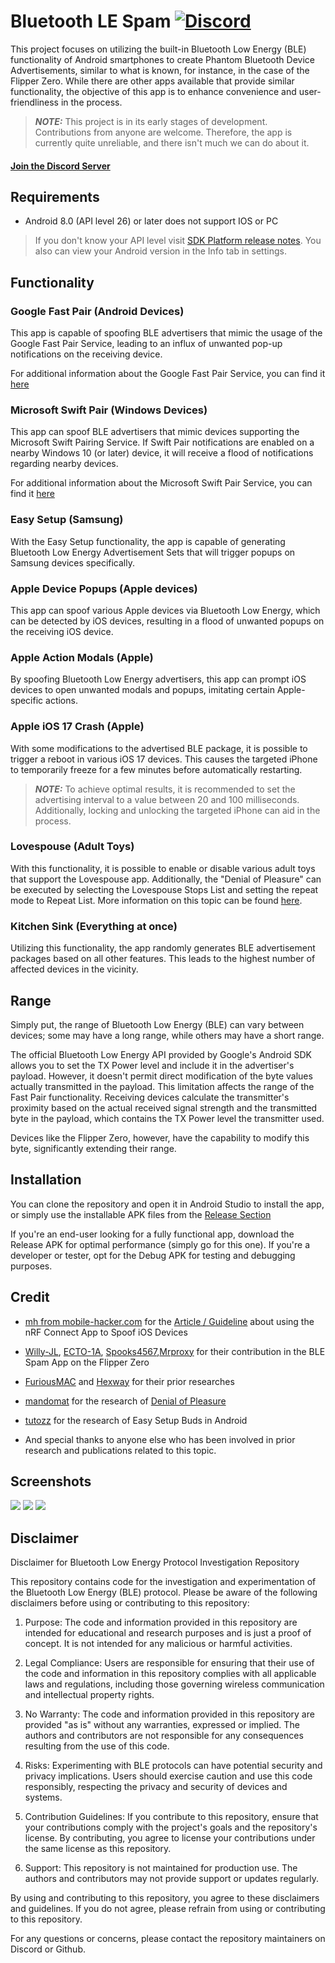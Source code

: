 # Bluetooth LE Spam <a href="https://discord.gg/x4e4Gma585">![Discord](https://img.shields.io/discord/1170266776731406386?label=Discord&link=https://discord.gg/x4e4Gma585)</a>

This project focuses on utilizing the built-in Bluetooth Low Energy (BLE) functionality of Android smartphones to create Phantom Bluetooth Device Advertisements, similar to what is known, for instance, in the case of the Flipper Zero. While there are other apps available that provide similar functionality, the objective of this app is to enhance convenience and user-friendliness in the process.

> **_NOTE:_**  This project is in its early stages of development. Contributions from anyone are welcome. Therefore, the app is currently quite unreliable, and there isn't much we can do about it.

<h4><a href="https://discord.gg/x4e4Gma585">Join the Discord Server</a></h4>

## Requirements
- Android 8.0 (API level 26) or later does not support IOS or PC
> If you don't know your API level visit [SDK Platform release notes](https://developer.android.com/tools/releases/platforms). You also can view your Android version in the Info tab in settings.

## Functionality
### Google Fast Pair (Android Devices)
This app is capable of spoofing BLE advertisers that mimic the usage of the Google Fast Pair Service, leading to an influx of unwanted pop-up notifications on the receiving device.

For additional information about the Google Fast Pair Service, you can find it [here](https://developers.google.com/nearby/fast-pair/landing-page)

### Microsoft Swift Pair (Windows Devices)
This app can spoof BLE advertisers that mimic devices supporting the Microsoft Swift Pairing Service. If Swift Pair notifications are enabled on a nearby Windows 10 (or later) device, it will receive a flood of notifications regarding nearby devices.

For additional information about the Microsoft Swift Pair Service, you can find it [here](https://learn.microsoft.com/en-us/windows-hardware/design/component-guidelines/bluetooth-swift-pair)

### Easy Setup (Samsung)
With the Easy Setup functionality, the app is capable of generating Bluetooth Low Energy Advertisement Sets that will trigger popups on Samsung devices specifically.

### Apple Device Popups (Apple devices)
This app can spoof various Apple devices via Bluetooth Low Energy, which can be detected by iOS devices, resulting in a flood of unwanted popups on the receiving iOS device.

### Apple Action Modals (Apple)
By spoofing Bluetooth Low Energy advertisers, this app can prompt iOS devices to open unwanted modals and popups, imitating certain Apple-specific actions.

### Apple iOS 17 Crash (Apple)
With some modifications to the advertised BLE package, it is possible to trigger a reboot in various iOS 17 devices. This causes the targeted iPhone to temporarily freeze for a few minutes before automatically restarting.

> **_NOTE:_** To achieve optimal results, it is recommended to set the advertising interval to a value between 20 and 100 milliseconds. Additionally, locking and unlocking the targeted iPhone can aid in the process.

### Lovespouse (Adult Toys)
With this functionality, it is possible to enable or disable various adult toys that support the Lovespouse app. Additionally, the "Denial of Pleasure" can be executed by selecting the Lovespouse Stops List and setting the repeat mode to Repeat List. More information on this topic can be found [here](https://mandomat.github.io/2023-11-13-denial-of-pleasure/).

### Kitchen Sink (Everything at once)
Utilizing this functionality, the app randomly generates BLE advertisement packages based on all other features. This leads to the highest number of affected devices in the vicinity.

## Range
Simply put, the range of Bluetooth Low Energy (BLE) can vary between devices; some may have a long range, while others may have a short range.

The official Bluetooth Low Energy API provided by Google's Android SDK allows you to set the TX Power level and include it in the advertiser's payload. However, it doesn't permit direct modification of the byte values actually transmitted in the payload. This limitation affects the range of the Fast Pair functionality. Receiving devices calculate the transmitter's proximity based on the actual received signal strength and the transmitted byte in the payload, which contains the TX Power level the transmitter used.

Devices like the Flipper Zero, however, have the capability to modify this byte, significantly extending their range.

## Installation
You can clone the repository and open it in Android Studio to install the app, or simply use the installable APK files from the [Release Section](https://github.com/simondankelmann/Bluetooth-LE-Spam/releases)

If you're an end-user looking for a fully functional app, download the Release APK for optimal performance (simply go for this one). If you're a developer or tester, opt for the Debug APK for testing and debugging purposes.

## Credit
- [mh from mobile-hacker.com](https://www.mobile-hacker.com/author/boni11/) for the [Article / Guideline](https://www.mobile-hacker.com/2023/09/07/spoof-ios-devices-with-bluetooth-pairing-messages-using-android/) about using the nRF Connect App to Spoof iOS Devices

- [Willy-JL](https://github.com/Willy-JL), [ECTO-1A](https://github.com/ECTO-1A), [Spooks4567](https://github.com/Spooks4576),[Mrproxy](https://github.com/Mr-Proxy-source) for their contribution in the BLE Spam App on the Flipper Zero

- [FuriousMAC](https://github.com/furiousMAC) and [Hexway](https://github.com/hexway) for their prior researches

- [mandomat](https://mandomat.github.io/aboutme/) for the research of [Denial of Pleasure](https://mandomat.github.io/2023-11-13-denial-of-pleasure/)

- [tutozz](https://github.com/tutozz) for the research of Easy Setup Buds in Android

- And special thanks to anyone else who has been involved in prior research and publications related to this topic.

## Screenshots
![](./Assets/Screenshots/1.0.5/start.jpeg)
![](./Assets/Screenshots/1.0.5/advertise.jpeg)
![](./Assets/Screenshots/1.0.5/settings.jpeg)

## Disclaimer
Disclaimer for Bluetooth Low Energy Protocol Investigation Repository

This repository contains code for the investigation and experimentation of the Bluetooth Low Energy (BLE) protocol. Please be aware of the following disclaimers before using or contributing to this repository:

1. Purpose: The code and information provided in this repository are intended for educational and research purposes and is just a proof of concept. It is not intended for any malicious or harmful activities.

2. Legal Compliance: Users are responsible for ensuring that their use of the code and information in this repository complies with all applicable laws and regulations, including those governing wireless communication and intellectual property rights.

3. No Warranty: The code and information provided in this repository are provided "as is" without any warranties, expressed or implied. The authors and contributors are not responsible for any consequences resulting from the use of this code.

4. Risks: Experimenting with BLE protocols can have potential security and privacy implications. Users should exercise caution and use this code responsibly, respecting the privacy and security of devices and systems.

5. Contribution Guidelines: If you contribute to this repository, ensure that your contributions comply with the project's goals and the repository's license. By contributing, you agree to license your contributions under the same license as this repository.

6. Support: This repository is not maintained for production use. The authors and contributors may not provide support or updates regularly.

By using and contributing to this repository, you agree to these disclaimers and guidelines. If you do not agree, please refrain from using or contributing to this repository.

For any questions or concerns, please contact the repository maintainers on Discord or Github.


